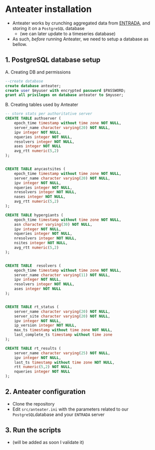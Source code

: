 # Anteater installation

* Anteater works by crunching aggregated data from [ENTRADA](https://entrada.sidnlabs.nl),
and storing it on a `PostgreSQL` database
    * (we can later update to a timeseries database)
* As such, _before_ running Anteater, we need to setup a database as bellow.

## 1. PostgreSQL database setup

A. Creating DB and permissions
```sql
--create database
create database anteater;
create user $myuser with encrypted password $PASSWORD;
grant all privileges on database anteater to $myuser;
```
B. Creating tables used by Anteater

```sql
-- store stats per authoritative server
CREATE TABLE authserver (
    epoch_time timestamp without time zone NOT NULL,
    server_name character varying(20) NOT NULL,
    ipv integer NOT NULL,
    nqueries integer NOT NULL,
    resolvers integer NOT NULL,
    ases integer NOT NULL
    avg_rtt numeric(5,2)
);


CREATE TABLE anycastsites (
    epoch_time timestamp without time zone NOT NULL,
    server_name character varying(20) NOT NULL,
    ipv integer NOT NULL,
    nqueries integer NOT NULL,
    nresolvers integer NOT NULL,
    nases integer NOT NULL,
    avg_rtt numeric(5,2)
);

CREATE TABLE hypergiants (
    epoch_time timestamp without time zone NOT NULL,
    asn character varying(30) NOT NULL,
    ipv integer NOT NULL,
    nqueries integer NOT NULL,
    nresolvers integer NOT NULL,
    nsites integer NOT NULL,
    avg_rtt numeric(5,2)
);


CREATE TABLE  resolvers (
    epoch_time timestamp without time zone NOT NULL,
    server_name character varying(11) NOT NULL,
    ipv integer NOT NULL,
    resolvers integer NOT NULL,
    ases integer NOT NULL
);


CREATE TABLE rt_status (
    server_name character varying(20) NOT NULL,
    server_site character varying(20) NOT NULL,
    ipv integer NOT NULL,
    ip_version integer NOT NULL,
    max_ts timestamp without time zone NOT NULL,
    last_complete_ts timestamp without time zone
);

CREATE TABLE rt_results (
    server_name character varying(25) NOT NULL,
    ipv integer NOT NULL,
    last_ts timestamp without time zone NOT NULL,
    rtt numeric(5,2) NOT NULL,
    nqueries integer NOT NULL
);
```

## 2. Anteater configuration

* Clone the repository
* Edit `src/anteater.ini` with the parameters related to our `PostgreSQL`database
and your `ENTRADA` server
  
## 3. Run the scripts
  * (will be added as soon I validate it)